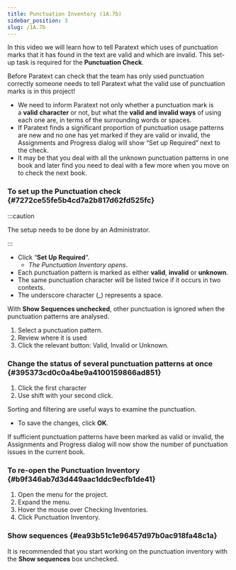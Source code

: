 ```yaml
---
title: Punctuation Inventory (1A.7b)
sidebar_position: 3
slug: /1A.7b
---
```




In this video we will learn how to tell Paratext which uses of punctuation marks that it has found in the text are valid and which are invalid. This set-up task is required for the **Punctuation Check**.


Before Paratext can check that the team has only used punctuation correctly someone needs to tell Paratext what the valid use of punctuation marks is in this project!

- We need to inform Paratext not only whether a punctuation mark is a **valid** **character** or not, but what the **valid and invalid ways** of using each one are, in terms of the surrounding words or spaces.
- If Paratext finds a significant proportion of punctuation usage patterns are new and no one has yet marked if they are valid or invalid, the Assignments and Progress dialog will show “Set up Required” next to the check.
- It may be that you deal with all the unknown punctuation patterns in one book and later find you need to deal with a few more when you move on to check the next book.

### To set up the Punctuation check[](https://manual.paratext.org/Video-summaries/Stage-1/Basic-checks/1A.7b#to-set-up-the-punctuation-check) {#7272ce55fe5b4cd7a2b817d62fd525fc}


:::caution

The setup needs to be done by an Administrator.

:::



- Click “**Set Up Required**”.
	- _The Punctuation Inventory opens_.
- Each punctuation pattern is marked as either **valid**, **invalid** or **unknown**.
- The same punctuation character will be listed twice if it occurs in two contexts.
- The underscore character (_) represents a space.

With **Show Sequences unchecked**, other punctuation is ignored when the punctuation patterns are analysed.

1. Select a punctuation pattern.
1. Review where it is used
1. Click the relevant button: Valid, Invalid or Unknown.

### Change the status of several punctuation patterns at once[](https://manual.paratext.org/Video-summaries/Stage-1/Basic-checks/1A.7b#change-the-status-of-several-punctuation-patterns-at-once) {#395373cd0c0a4be9a4100159866ad851}

1. Click the first character
1. Use shift with your second click.

Sorting and filtering are useful ways to examine the punctuation.

- To save the changes, click **OK**.

If sufficient punctuation patterns have been marked as valid or invalid, the Assignments and Progress dialog will now show the number of punctuation issues in the current book.


### To re-open the Punctuation Inventory[](https://manual.paratext.org/Video-summaries/Stage-1/Basic-checks/1A.7b#to-re-open-the-punctuation-inventory) {#b9f346ab7d3d449aac1ddc9ecfb1de41}

1. Open the menu for the project.
1. Expand the menu.
1. Hover the mouse over Checking Inventories.
1. Click Punctuation Inventory.

### Show sequences[](https://manual.paratext.org/Video-summaries/Stage-1/Basic-checks/1A.7b#show-sequences) {#ea93b51c1e96457d97b0ac918fa48c1a}


It is recommended that you start working on the punctuation inventory with the **Show sequences** box unchecked.

